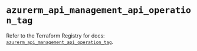 # `azurerm_api_management_api_operation_tag`

Refer to the Terraform Registry for docs: [`azurerm_api_management_api_operation_tag`](https://registry.terraform.io/providers/hashicorp/azurerm/3.97.1/docs/resources/api_management_api_operation_tag).
